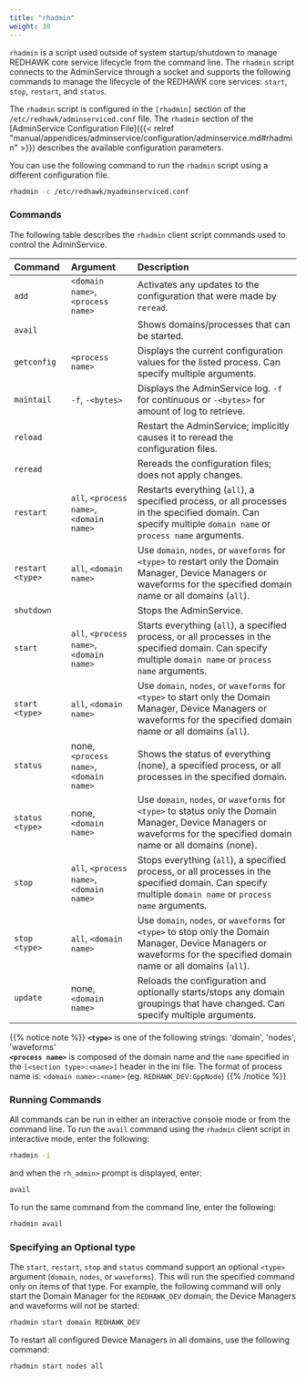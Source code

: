 ```yaml
---
title: "rhadmin"
weight: 30
---
```


`rhadmin` is a script used outside of system startup/shutdown to manage REDHAWK core service lifecycle from the command line. The `rhadmin` script connects to the AdminService through a socket and supports the following commands to manage the lifecycle of the REDHAWK core services: `start`, `stop`, `restart`, and `status`.

The `rhadmin` script is configured in the `[rhadmin]` section of the `/etc/redhawk/adminserviced.conf` file. The `rhadmin` section of the [AdminService Configuration File]({{< relref "manual/appendices/adminservice/configuration/adminservice.md#rhadmin" >}}) describes the available configuration parameters.

You can use the following command to run the `rhadmin` script using a different configuration file.
```sh
rhadmin -c /etc/redhawk/myadminserviced.conf
```

### Commands

The following table describes the `rhadmin` client script commands used to control the AdminService.

| **Command**      | **Argument**                             | **Description**                                                                                                |
| :--------------- | :--------------------------------------- |:-------------------------------------------------------------------------------------------------------------- |
| `add`            | `<domain name>`, `<process name>`        | Activates any updates to the configuration that were made by `reread`.                                         |
| `avail`          |                                          | Shows domains/processes that can be started.                                                                   |
| `getconfig`      | `<process name>`                         | Displays the current configuration values for the listed process. Can specify multiple arguments.              |
| `maintail`       | `-f`, `-<bytes>`                         | Displays the AdminService log. `-f` for continuous or `-<bytes>` for amount of log to retrieve.                |
| `reload`         |                                          | Restart the AdminService; implicitly causes it to reread the configuration files.                              |
| `reread`         |                                          | Rereads the configuration files; does not apply changes.                                                       |
| `restart`        | `all`, `<process name>`, `<domain name>` | Restarts everything (`all`), a specified process, or all processes in the specified domain. Can specify multiple `domain name` or `process name` arguments.               |
| `restart <type>` | `all`, `<domain name>`                   | Use `domain`, `nodes`, or `waveforms` for `<type>` to restart only the Domain Manager, Device Managers or waveforms for the specified domain name or all domains (`all`). |
| `shutdown`       |                                          | Stops the AdminService.                                                                                        |
| `start`          | `all`, `<process name>`, `<domain name>` | Starts everything (`all`), a specified process, or all processes in the specified domain. Can specify multiple `domain name` or `process name` arguments.                 |
| `start <type>`   | `all`, `<domain name>`                   | Use `domain`, `nodes`, or `waveforms` for `<type>` to start only the Domain Manager, Device Managers or waveforms for the specified domain name or all domains (`all`).   |
| `status`         | none, `<process name>`, `<domain name>`  | Shows the status of everything (none), a specified process, or all processes in the specified domain.          |
| `status <type>`  | none, `<domain name>`                    | Use `domain`, `nodes`, or `waveforms` for `<type>` to status only the Domain Manager, Device Managers or waveforms for the specified domain name or all domains (none).   |
| `stop`           | `all`, `<process name>`, `<domain name>` | Stops everything (`all`), a specified process, or all processes in the specified domain. Can specify multiple `domain name` or `process name` arguments.                  |
| `stop <type>`    | `all`, `<domain name>`                   | Use `domain`, `nodes`, or `waveforms` for `<type>` to stop only the Domain Manager, Device Managers or waveforms for the specified domain name or all domains (`all`).    |
| `update`         | none, `<domain name>`                    | Reloads the configuration and optionally starts/stops any domain groupings that have changed. Can specify multiple arguments. |

{{% notice note %}}
**`<type>`** is one of the following strings: 'domain', 'nodes', 'waveforms'  
**`<process name>`** is composed of the domain name and the `name` specified in the `[<section type>:<name>]` header in the ini file. The format of process name is: `<domain name>:<name>` (eg. `REDHAWK_DEV:GppNode`)
{{% /notice %}}

### Running Commands
All commands can be run in either an interactive console mode or from the command line. To run the `avail` command using the `rhadmin` client script in interactive mode, enter the following:
```sh
rhadmin -i
```
and when the `rh_admin>` prompt is displayed, enter:
```sh
avail
```

To run the same command from the command line, enter the following:
```sh
rhadmin avail
```

### Specifying an Optional type
The `start`, `restart`, `stop` and `status` command support an optional `<type>` argument (`domain`, `nodes`, or `waveforms`). This will run the specified command only on items of that type. For example, the following command will only start the Domain Manager for the `REDHAWK_DEV` domain, the Device Managers and waveforms will not be started:
```sh
rhadmin start domain REDHAWK_DEV
```
To restart all configured Device Managers in all domains, use the following command:
```sh
rhadmin start nodes all
```
